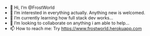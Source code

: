 - 👋 Hi, I’m @FrostWorld
- 👀 I’m interested in everything actually. Anything new is welcomed.
- 🌱 I’m currently learning how full stack dev works...
- 💞️ I’m looking to collaborate on anything i am able to help...
- 📫 How to reach me: Try https://www.frostworld.herokuapp.com

<!---
FrostWorld/FrostWorld is a ✨ special ✨ repository because its `README.md` (this file) appears on your GitHub profile.
You can click the Preview link to take a look at your changes.
--->
